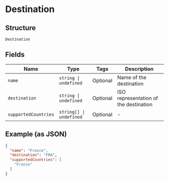
# Destination

## Structure

`Destination`

## Fields

| Name | Type | Tags | Description |
|  --- | --- | --- | --- |
| `name` | `string \| undefined` | Optional | Name of the destination |
| `destination` | `string \| undefined` | Optional | ISO representation of the destination |
| `supportedCountries` | `string[] \| undefined` | Optional | - |

## Example (as JSON)

```json
{
  "name": "France",
  "destination": "FRA",
  "supportedCountries": [
    "France"
  ]
}
```

